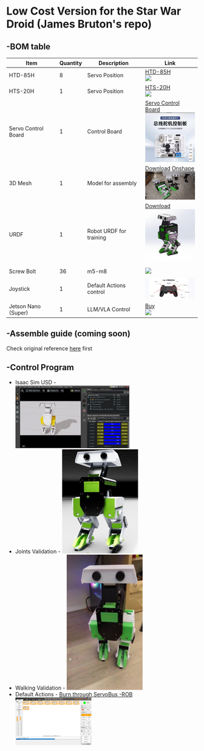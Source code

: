 # Low Cost Version for the Star War Droid (James Bruton's repo)
## -BOM table
| Item                 | Quantity | Description               | Link |
|----------------------|----------|---------------------------|------|
| HTD-85H             | 8        | Servo Position            | [HTD-85H](https://e.tb.cn/h.T8ZUWHvCrZehFoB?tk=42w4e1MO2mF) <br> <a href="https://e.tb.cn/h.T8ZUWHvCrZehFoB?tk=42w4e1MO2mF"><img src="https://img.alicdn.com/imgextra/i2/375997250/O1CN0126qFRu23QYNvcNiNq_!!375997250.jpg" width="150"></a> |
| HTS-20H             | 1        | Servo Position            | [HTS-20H](https://e.tb.cn/h.T8ZUWHvCrZehFoB?tk=42w4e1MO2mF) <br> <a href="https://world.taobao.com/item/672390564943.htm"><img src="https://gw.alicdn.com/imgextra/i4/375997250/O1CN01xL8tUa23QYEAdWWUe_!!375997250.jpg_468x468Q75.jpg_.webp" width="150"></a> |
| Servo Control Board | 1        | Control Board             | [Servo Control Board](https://detail.tmall.com/item.htm?abbucket=13&id=598666101353) <br> <img src="img/servo_control_board.jpg" width="150"> |
| 3D Mesh             | 1        | Model for assembly        | [Download](GeDroid-UpdateV3.STEPGeDroid-UpdateV3) [Onshape](https://cad.onshape.com/documents/eb9913154e82d5d4d0d9fb5d/w/0169644f1e667508850ec6d1/e/6966ae267e1330075efe90ad?renderMode=0&uiState=679b2afb0169271c5b883331)<br> <img src="img/3d_print.jfif" width="150"> |
| URDF                | 1        | Robot URDF for training   | [Download](./GEDroid-new-URDF/) <br> <img src="img/3d_mesh_preview.jfif" width="150"> |
| Screw Bolt          | 36       | m5-m8                     | <img src="https://i.ebayimg.com/images/g/1C4AAOSwZQBm~tb1/s-l1600.webp" width="150"> |
| Joystick            | 1        | Default Actions control   | <img src="img/joystick.jpg" width="150"> |
| Jetson Nano (Super) | 1        | LLM/VLA Control           | [Buy](https://robotkingdom.com.tw/product/nvidia-jetson-orin-nano-super-developer-kit/) <br><img src="https://robotkingdom.com.tw/wp-content/uploads/2024/12/jetson-orin-nano-super-dev-kit-ari.jpeg" width="150"> |


## -Assemble guide (coming soon)
Check original reference [here](https://youtu.be/DoY3duDDiUA?t=153) first 



## -Control Program
* Isaac Sim USD - <BR> <img src="img/isaacsim-usd.png" width="300"></a>
* Joints Validation - <a href="img/isaacsim_testing.mp4">
    <img src="img/isaacsim_usd.jfif" width="200"></a>
* Walking Validation - <a href="https://youtube.com/shorts/xfDG5_I0xLc?feature=share">
    <img src="img/Walking-m2s.jpg" width="200"></a>
* Default Actions - <a href="control/Actions/">Burn through ServoBus -ROB <BR><img src="img/BusServo.png" width="200">
</a>



